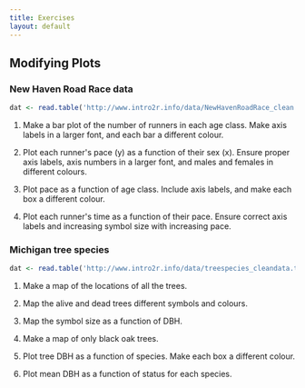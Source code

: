 ```yaml
---
title: Exercises
layout: default
---
```


## Modifying Plots



### New Haven Road Race data

```r
dat <- read.table('http://www.intro2r.info/data/NewHavenRoadRace_clean.txt', header = TRUE, sep = '\t')
```


1. Make a bar plot of the number of runners in each age class. Make axis labels in a larger font, and each bar a different colour.

2. Plot each runner's pace (y) as a function of their sex (x). Ensure proper axis labels, axis numbers in a larger font, and males and females in different colours.

3. Plot pace as a function of age class. Include axis labels, and make each box a different colour.

4. Plot each runner's time as a function of their pace. Ensure correct axis labels and increasing symbol size with increasing pace.


### Michigan tree species

```r
dat <- read.table('http://www.intro2r.info/data/treespecies_cleandata.txt', header = TRUE, sep = '\t')
```

1. Make a map of the locations of all the trees.

2. Map the alive and dead trees different symbols and colours.

3. Map the symbol size as a function of DBH.

4. Make a map of only black oak trees.

5. Plot tree DBH as a function of species. Make each box a different colour.

6. Plot mean DBH as a function of status for each species.


